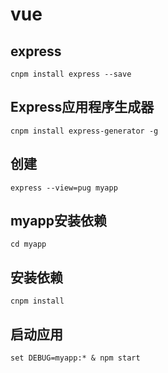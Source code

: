 # vue

## express
```
cnpm install express --save
```
## Express应用程序生成器
```
cnpm install express-generator -g

```
## 创建 
```
express --view=pug myapp

```
## myapp安装依赖
```
cd myapp

```
## 安装依赖
```
cnpm install

```
## 启动应用
```
set DEBUG=myapp:* & npm start

```